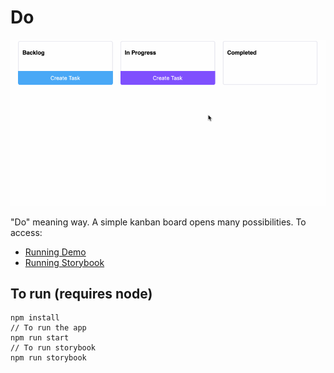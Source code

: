 # Do

![Screencapture of Do](assets/do.gif)

"Do" meaning way. A simple kanban board opens many possibilities. To access:

- [Running Demo](https://shiftyp.github.io/do)
- [Running Storybook](https://shiftyp.github.io/do/storybook)

## To run (requires node)

```
npm install
// To run the app
npm run start
// To run storybook
npm run storybook
```
